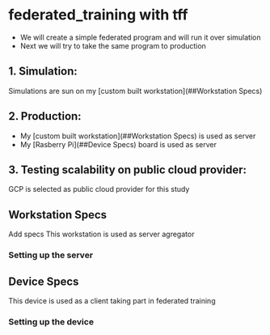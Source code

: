 # federated_training with tff

- We will create a simple federated program and will run it over simulation
- Next we will try to take the same program to production


## 1. Simulation:

Simulations are sun on my [custom built workstation](##Workstation Specs)

## 2. Production:

- My [custom built workstation](##Workstation Specs) is used as server
- My [Rasberry Pi](##Device Specs) board is used as server


## 3. Testing scalability on public cloud provider:

GCP is selected as public cloud provider for this study


## Workstation Specs
<TODO> Add specs
This workstation is used as server agregator 
### Setting up the server


## Device Specs
This device is used as a client taking part in federated training
### Setting up the device
  
